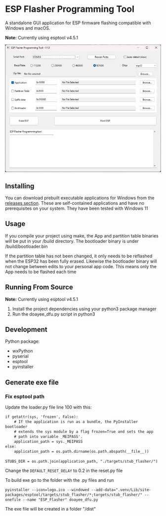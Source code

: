 # ESP Flasher Programming Tool

A standalone GUI application for ESP firmware flashing compatible with Windows and macOS.

**Note:** Currently using esptool v4.5.1

![gui](/wingui.png "Description goes here")


## Installing

You can download prebuilt executable applications for Windows from the [releases section](https://github.com/YannickR26/esptool-esp32-gui/releases). These are self-contained applications and have no prerequisites on your system. They have been tested with Windows 11

## Usage

If you compile your project using make, the App and partition table binaries will be put in your /build directory. The bootloader binary is under /build/bootloader.bin

If the partition table has not been changed, it only needs to be reflashed when the ESP32 has been fully erased. Likewise the bootloader binary will not change between edits to your personal app code. This means only the App needs to be flashed each time

## Running From Source

**Note:** Currently using esptool v4.5.1

1. Install the project dependencies using your python3 package manager
2. Run the doayee_dfu.py script in python3

## Development

Python package:
- wxPython
- pyserial
- esptool
- pyinstaller

## Generate exe file

### Fix esptool path

Update the loader.py file line 100 with this:
```
if getattr(sys, 'frozen', False):
    # If the application is run as a bundle, the PyInstaller bootloader
    # extends the sys module by a flag frozen=True and sets the app 
    # path into variable _MEIPASS'.
    application_path = sys._MEIPASS
else:
    application_path = os.path.dirname(os.path.abspath(__file__))

STUBS_DIR = os.path.join(application_path, "./targets/stub_flasher/")
```

Change the `DEFAULT_RESET_DELAY` to 0.2 in the reset.py file

To build exe go to the folder with the .py files and run

```
pyinstaller --icon=logo.ico --windowed --add-data=".venv/Lib/site-packages/esptool/targets/stub_flasher/*;targets/stub_flasher/" --onefile --name "ESP_Flasher" doayee_dfu.py
```

The exe file will be created in a folder "/dist"
